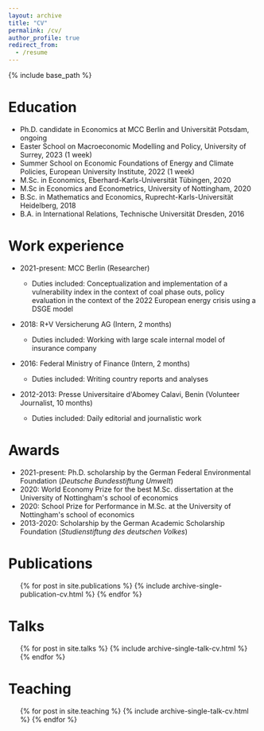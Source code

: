 ```yaml
---
layout: archive
title: "CV"
permalink: /cv/
author_profile: true
redirect_from:
  - /resume
---
```


{% include base_path %}

Education
======
* Ph.D. candidate in Economics at MCC Berlin and Universität Potsdam, ongoing
* Easter School on Macroeconomic Modelling and Policy, University of Surrey, 2023 (1 week)
* Summer School on Economic Foundations of Energy and Climate Policies, European University Institute, 2022 (1 week)
* M.Sc. in Economics, Eberhard-Karls-Universität Tübingen, 2020
* M.Sc in Economics and Econometrics, University of Nottingham, 2020
* B.Sc. in Mathematics and Economics, Ruprecht-Karls-Universität Heidelberg, 2018
* B.A. in International Relations, Technische Universität Dresden, 2016

  
Work experience
======

* 2021-present: MCC Berlin (Researcher)
  *  Duties included: Conceptualization and implementation of a vulnerability index in the context of coal phase outs, policy evaluation in the context of the 2022 European energy crisis using a DSGE model

* 2018: R+V Versicherung AG (Intern, 2 months)
  * Duties included: Working with large scale internal model of insurance company
  
* 2016: Federal Ministry of Finance (Intern, 2 months) 
  * Duties included: Writing country reports and analyses

* 2012-2013: Presse Universitaire d'Abomey Calavi, Benin (Volunteer Journalist, 10 months)
  * Duties included: Daily editorial and journalistic work
  
Awards
======
* 2021-present: Ph.D. scholarship by the German Federal Environmental Foundation (<i>Deutsche Bundesstiftung Umwelt</i>)
* 2020: World Economy Prize for the best M.Sc. dissertation at the University of Nottingham's school of economics
* 2020: School Prize for Performance in M.Sc. at the University of Nottingham's school of economics
* 2013-2020: Scholarship by the German Academic Scholarship Foundation (<i>Studienstiftung des deutschen Volkes</i>)

Publications
======
  <ul>{% for post in site.publications %}
    <!--Comment: {% include archive-single-cv.html %} -->
    {% include archive-single-publication-cv.html %}
  {% endfor %}</ul>
  
Talks
======
  <ul>{% for post in site.talks %}
    {% include archive-single-talk-cv.html %}
  {% endfor %}</ul>
  
Teaching
======
  <ul>{% for post in site.teaching %}
    <!--Comment:{% include archive-single-cv.html %} -->
    {% include archive-single-talk-cv.html %}
  {% endfor %}</ul>
  

